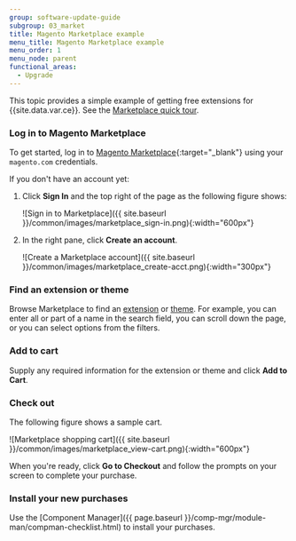 ```yaml
---
group: software-update-guide
subgroup: 03_market
title: Magento Marketplace example
menu_title: Magento Marketplace example
menu_order: 1
menu_node: parent
functional_areas:
  - Upgrade
---
```


This topic provides a simple example of getting free extensions for {{site.data.var.ce}}. See the [Marketplace quick tour](https://docs.magento.com/marketplace/user_guide/buyers/install-extension.html).

### Log in to Magento Marketplace

To get started, log in to [Magento Marketplace](https://marketplace.magento.com){:target="_blank"} using your `magento.com` credentials.

If you don't have an account yet:

1. Click **Sign In** and the top right of the page as the following figure shows:

   ![Sign in to Marketplace]({{ site.baseurl }}/common/images/marketplace_sign-in.png){:width="600px"}

1. In the right pane, click **Create an account**.

   ![Create a Marketplace account]({{ site.baseurl }}/common/images/marketplace_create-acct.png){:width="300px"}

### Find an extension or theme

Browse Marketplace to find an [extension](https://glossary.magento.com/extension) or [theme](https://glossary.magento.com/theme). For example, you can enter all or part of a name in the search field, you can scroll down the page, or you can select options from the filters.

### Add to cart

Supply any required information for the extension or theme and click **Add to Cart**.

### Check out

The following figure shows a sample cart.

![Marketplace shopping cart]({{ site.baseurl }}/common/images/marketplace_view-cart.png){:width="600px"}

When you're ready, click **Go to Checkout** and follow the prompts on your screen to complete your purchase.

### Install your new purchases

Use the [Component Manager]({{ page.baseurl }}/comp-mgr/module-man/compman-checklist.html) to install your purchases.
